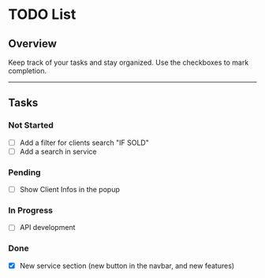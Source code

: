 # TODO List

## Overview
Keep track of your tasks and stay organized. Use the checkboxes to mark completion.

---

## Tasks

### Not Started
- [ ] Add a filter for clients search "IF SOLD"
- [ ] Add a search in service

### Pending
- [ ] Show Client Infos in the popup

### In Progress
- [ ] API development

### Done
- [X] New service section (new button in the navbar, and new features)